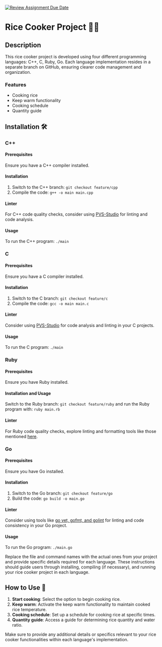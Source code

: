 [![Review Assignment Due Date](https://classroom.github.com/assets/deadline-readme-button-24ddc0f5d75046c5622901739e7c5dd533143b0c8e959d652212380cedb1ea36.svg)](https://classroom.github.com/a/__xb4cFP)

# Rice Cooker Project 🍚🔌

## Description

This rice cooker project is developed using four different programming languages: C++, C, Ruby, Go. Each language implementation resides in a separate branch on GitHub, ensuring clearer code management and organization.

### Features

- Cooking rice
- Keep warm functionality
- Cooking schedule
- Quantity guide

## Installation 🛠️

### C++

#### Prerequisites
Ensure you have a C++ compiler installed.

#### Installation
1. Switch to the C++ branch: `git checkout feature/cpp`
2. Compile the code: `g++ -o main main.cpp`

#### Linter
For C++ code quality checks, consider using [PVS-Studio](https://pvs-studio.com/fr/) for linting and code analysis.

#### Usage
To run the C++ program: `./main`

### C

#### Prerequisites
Ensure you have a C compiler installed.

#### Installation
1. Switch to the C branch: `git checkout feature/c`
2. Compile the code: `gcc -o main main.c`

#### Linter
Consider using [PVS-Studio](https://pvs-studio.com/fr/) for code analysis and linting in your C projects.

#### Usage
To run the C program: `./main`

### Ruby

#### Prerequisites
Ensure you have Ruby installed.

#### Installation and Usage
Switch to the Ruby branch: `git checkout feature/ruby` and run the Ruby program with: `ruby main.rb`

#### Linter
For Ruby code quality checks, explore linting and formatting tools like those mentioned [here](https://www.honeybadger.io/blog/linting-formatting-ruby/).

### Go

#### Prerequisites
Ensure you have Go installed.

#### Installation
1. Switch to the Go branch: `git checkout feature/go`
2. Build the code: `go build -o main.go`

#### Linter
Consider using tools like [go vet, gofmt, and golint](https://sparkbox.com/foundry/go_vet_gofmt_golint_to_code_check_in_Go) for linting and code consistency in your Go project.

#### Usage
To run the Go program: `./main.go`

Replace the file and command names with the actual ones from your project and provide specific details required for each language. These instructions should guide users through installing, compiling (if necessary), and running your rice cooker project in each language.

## How to Use 🚀

1. **Start cooking**: Select the option to begin cooking rice.
2. **Keep warm**: Activate the keep warm functionality to maintain cooked rice temperature.
3. **Cooking schedule**: Set up a schedule for cooking rice at specific times.
4. **Quantity guide**: Access a guide for determining rice quantity and water ratio.

Make sure to provide any additional details or specifics relevant to your rice cooker functionalities within each language's implementation.
